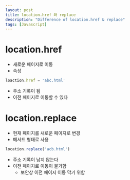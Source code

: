 ```yaml
---
layout: post
title: location.href 와 replace
description: "Difference of location.href & replace"
tags: [Javascript]
---
```

# location.href
- 새로운 페이지로 이동
- 속성

```javascript
loaction.href = 'abc.html'
```

- 주소 기록이 됨
- 이전 페이지로 이동할 수 있다

# location.replace
- 현재 페이지를 새로운 페이지로 변경
- 메서드 형태로 사용

``` javascript
location.replace('acb.html')
```

- 주소 기록이 남지 않는다
- 이전 페이지로 이동이 불가함
    - 보안상 이전 페이지 이동 막기 위함